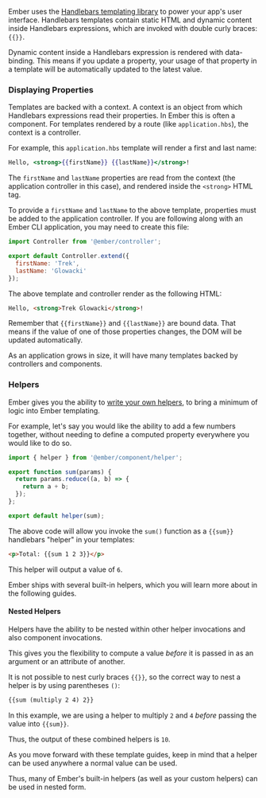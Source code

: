 Ember uses the [Handlebars templating library](http://www.handlebarsjs.com)
to power your app's user interface. Handlebars templates contain static HTML and dynamic content inside Handlebars expressions, which are invoked with double curly braces: `{{}}`.

Dynamic content inside a Handlebars expression is rendered with data-binding. This means if you update a property, your usage of that property in a template will be automatically updated to the latest value.

### Displaying Properties

Templates are backed with a context. A context is an object from which
Handlebars expressions read their properties. In Ember this is often a component. For templates rendered by a route (like `application.hbs`), the context is a controller.

For example, this `application.hbs` template will render a first and last name:

```app/templates/application.hbs
Hello, <strong>{{firstName}} {{lastName}}</strong>!
```

The `firstName` and `lastName` properties are read from the
context (the application controller in this case), and rendered inside the
`<strong>` HTML tag.

To provide a `firstName` and `lastName` to the above template, properties
must be added to the application controller. If you are following along with
an Ember CLI application, you may need to create this file:

```app/controllers/application.js
import Controller from '@ember/controller';

export default Controller.extend({
  firstName: 'Trek',
  lastName: 'Glowacki'
});
```

The above template and controller render as the following HTML:

```html
Hello, <strong>Trek Glowacki</strong>!
```

Remember that `{{firstName}}` and `{{lastName}}` are bound data. That means
if the value of one of those properties changes, the DOM will be updated
automatically.

As an application grows in size, it will have many templates backed by
controllers and components.

### Helpers

Ember gives you the ability to [write your own helpers](../writing-helpers/), to bring a minimum of logic into Ember templating.

For example, let's say you would like the ability to add a few numbers together, without needing to define a computed property everywhere you would like to do so.

```app/helpers/sum.js
import { helper } from '@ember/component/helper';

export function sum(params) {
  return params.reduce((a, b) => {
    return a + b;
  });
};

export default helper(sum);
```

The above code will allow you invoke the `sum()` function as a `{{sum}}` handlebars "helper" in your templates:

```html
<p>Total: {{sum 1 2 3}}</p>
```

This helper will output a value of `6`.

Ember ships with several built-in helpers, which you will learn more about in the following guides.

#### Nested Helpers

Helpers have the ability to be nested within other helper invocations and also component invocations.

This gives you the flexibility to compute a value _before_ it is passed in as an argument or an attribute of another.

It is not possible to nest curly braces `{{}}`, so the correct way to nest a helper is by using parentheses `()`:

```html
{{sum (multiply 2 4) 2}}
```

In this example, we are using a helper to multiply `2` and `4` _before_ passing the value into `{{sum}}`.

Thus, the output of these combined helpers is `10`.

As you move forward with these template guides, keep in mind that a helper can be used anywhere a normal value can be used.

Thus, many of Ember's built-in helpers (as well as your custom helpers) can be used in nested form.
